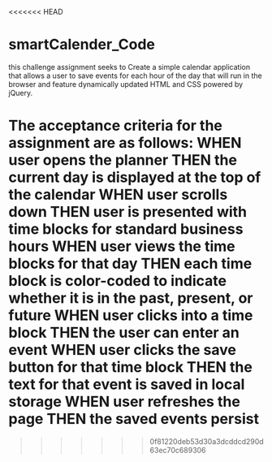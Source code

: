 <<<<<<< HEAD
# smartCalender_Code
this challenge assignment seeks to Create a simple calendar application that allows a user to save events for each hour of the day that will run in the browser and feature dynamically updated HTML and CSS powered by jQuery.

The acceptance criteria for the assignment are as follows:
WHEN user opens the planner
THEN the current day is displayed at the top of the calendar
WHEN user scrolls down
THEN user is presented with time blocks for standard business hours
WHEN user views the time blocks for that day
THEN each time block is color-coded to indicate whether it is in the past, present, or future
WHEN user clicks into a time block
THEN the user can enter an event
WHEN user clicks the save button for that time block
THEN the text for that event is saved in local storage
WHEN user refreshes the page
THEN the saved events persist
=======




>>>>>>> 0f81220deb53d30a3dcddcd290d63ec70c689306
